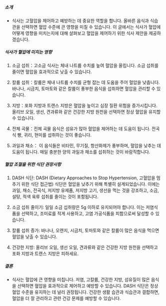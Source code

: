 ##### 소개
* 식사는 고혈압을 제어하고 예방하는 데 중요한 역할을 합니다. 올바른 음식과 식습관을 선택하면 혈압 수준에 큰 영향을 미칠 수 있습니다. 이 글에서는 식사가 혈압에 어떻게 영향을 미치는지에 대해 살펴보고 혈압을 제어하기 위한 식사 제안을 제공하겠습니다.

##### 식사가 혈압에 미치는 영향
1. 소금 섭취：고소금 식사는 체내 나트륨 수치를 높여 혈압을 올립니다. 소금 섭취를 줄이면 혈압을 효과적으로 낮출 수 있습니다.

2. 칼륨 섭취：칼륨은 체내 나트륨 수치를 균형 잡는 데 도움을 주어 혈압을 낮춥니다. 바나나, 시금치, 토마토와 같은 칼륨이 풍부한 음식을 섭취하면 혈압을 관리할 수 있습니다.

3. 지방：포화 지방과 트랜스 지방은 혈압을 높이고 심장 질환 위험을 증가시킵니다. 올리브 오일, 생선, 견과류와 같은 건강한 지방 원천을 선택하면 정상 혈압을 유지할 수 있습니다.

4. 전체 곡물：전체 곡물 음식은 섬유가 많아 혈압을 제어하는 데 도움이 됩니다. 전곡식 빵, 귀리, 현미를 섭취하는 것이 좋습니다.

5. 과일과 채소： 이 음식들은 비타민, 무기질, 항산화제가 풍부하며, 혈압을 낮추는 데 도움이 됩니다. 매일 충분한 양의 과일과 채소를 섭취하는 것이 바람직합니다.

##### 혈압 조절을 위한 식단 권장사항
1. DASH 식단: DASH (Dietary Approaches to Stop Hypertension, 고혈압을 멈추기 위한 식단 접근법) 식단은 혈압을 낮추기 위해 특별히 설계되었습니다. 이에는 과일, 채소, 전곡식, 저지방 유제품, 저지방 고기, 생선을 먹는 것을 강조하고, 소금, 설탕, 적색 육류 섭취를 줄이는 것이 포함됩니다.

2. 소금 섭취 줄이기: 일일 소금 섭취량은 5g 이하로 유지되어야 합니다. 이는 저염식품을 선택하고, 조미료를 적게 사용하고, 고염 가공식품을 피함으로써 달성할 수 있습니다.

3. 칼륨 섭취 증가: 바나나, 오렌지, 시금치, 토마토와 같은 칼륨이 많은 음식을 먹으면 혈압을 낮출 수 있습니다.

4. 건강한 지방: 올리브 오일, 생선 오일, 견과류와 같은 건강한 지방 원천을 선택하고 포화 지방과 트랜스 지방은 피하세요.

##### 결론
* 식사는 혈압에 큰 영향을 미칩니다. 저염, 고칼륨, 건강한 지방, 섬유질이 많은 음식을 선택하면 혈압을 효과적으로 제어하고 예방할 수 있습니다. DASH 식단은 정상 혈압 수준을 유지하는 데 널리 권장됩니다. 건강한 생활 습관과 식습관과 결합하면, 혈압을 더 잘 관리하고 관련 건강 문제를 예방할 수 있습니다.